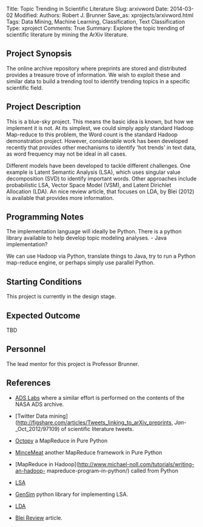 Title: Topic Trending in Scientific Literature
Slug: arxivword
Date: 2014-03-02
Modified: 
Authors: Robert J. Brunner
Save_as: xprojects/arxivword.html
Tags: Data Mining, Machine Learning, Classification, Text Classification
Type: xproject
Comments: True
Summary: Explore the topic trending of scientific literature by mining the ArXiv literature.

## Project Synopsis

The online archive repository where preprints are stored and distributed
provides a treasure trove of information. We wish to exploit these and similar data
to build a trending tool to identify trending topics in a specific scientific field.

## Project Description

This is a blue-sky project. This means the basic idea is known, but how
we implement it is not. At its simplest, we could simply apply standard
Hadoop Map-reduce to this problem, the Word count is the standard Hadoop
demonstration project. However, considerable work has been developed
recently that provides other mechanisms to identify 'hot trends' in
text data, as word frequency may not be ideal in all cases.

Different models have been developed to tackle different challenges. One
example is Latent Semantic Analysis (LSA), which uses singular value
decomposition (SVD) to identify important words. Other approaches
include probabilistic LSA, Vector Space Model (VSM), and Latent Dirichlet
Allocation (LDA). An nice review article, that focuses on LDA, by Blei (2012) is
available that provides more information.

## Programming Notes

The implementation language will ideally be Python. There is a python
library available to help develop topic modeling analyses. -  Java
implementation?

We can use Hadoop via Python, translate things to Java, try to run a
Python map-reduce engine, or perhaps simply use parallel Python.

## Starting Conditions

This project is currently in the design stage.

## Expected Outcome

TBD

## Personnel

The lead mentor for this project is Professor Brunner.

## References

- [ADS Labs](http://labs.adsabs.harvard.edu/adsabs) where a similar effort is performed on the contents of
the NASA ADS archive.

- [Twitter Data
mining](http://figshare.com/articles/Tweets_linking_to_arXiv_preprints,
_Jan_-_Oct_2012/97109) of scientific literature tweets.

- [Octopy](https://code.google.com/p/octopy/) a MapReduce in Pure Python

- [MinceMeat](https://github.com/michaelfairley/mincemeatpy) another MapReduce framework in Pure Python

- [MapReduce in
Hadoop](http://www.michael-noll.com/tutorials/writing-an-hadoop-
mapreduce-program-in-python/) called from Python

- [LSA](http://en.wikipedia.org/wiki/Latent_semantic_analysis)

- [GenSim](http://en.wikipedia.org/wiki/Gensim) python library for implementing LSA.

- [LDA](http://en.wikipedia.org/wiki/Latent_Dirichlet_allocation)

- [Blei Review](http://www.cs.princeton.edu/~blei/papers/Blei2012.pdf) article.
